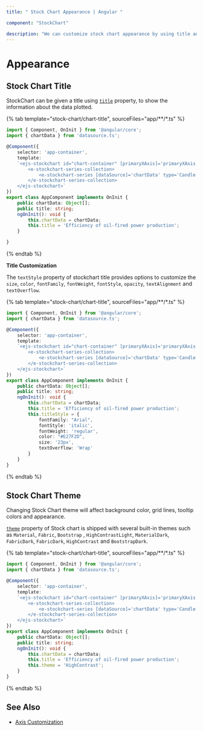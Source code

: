 ```yaml
---
title: " Stock Chart Appearance | Angular "

component: "StockChart"

description: "We can customize stock chart appearance by using title and tooltip customizations."
---
```


# Appearance

## Stock Chart Title

StockChart can be given a title using [`title`](../api/stock-chart/#title-string) property, to show the information about the data plotted.

{% tab template="stock-chart/chart-title", sourceFiles="app/**/*.ts" %}

```typescript
import { Component, OnInit } from '@angular/core';
import { chartData } from 'datasource.ts';

@Component({
    selector: 'app-container',
    template:
    `<ejs-stockchart id="chart-container" [primaryXAxis]='primaryXAxis'[primaryYAxis]='primaryYAxis' [title]='title'>
        <e-stockchart-series-collection>
            <e-stockchart-series [dataSource]='chartData' type='Candle' xName='date' yName='open' name='India' width=2 ></e-stockchart-series>
        </e-stockchart-series-collection>
    </ejs-stockchart>`
})
export class AppComponent implements OnInit {
    public chartData: Object[];
    public title: string;
    ngOnInit(): void {
        this.chartData = chartData;
        this.title = 'Efficiency of oil-fired power production';
    }

}
```

{% endtab %}

<!-- markdownlint-disable MD036 -->

**Title Customization**

The `textStyle` property of stockchart title provides options to customize the `size`, `color`, `fontFamily`, `fontWeight`, `fontStyle`, `opacity`, `textAlignment` and `textOverflow`.

{% tab template="stock-chart/chart-title", sourceFiles="app/**/*.ts" %}

```typescript
import { Component, OnInit } from '@angular/core';
import { chartData } from 'datasource.ts';

@Component({
    selector: 'app-container',
    template:
    `<ejs-stockchart id="chart-container" [primaryXAxis]='primaryXAxis'[primaryYAxis]='primaryYAxis' [title]='title' [titleStyle]='titleStyle'>
        <e-stockchart-series-collection>
            <e-stockchart-series [dataSource]='chartData' type='Candle' xName='date' yName='open' name='India' width=2 ></e-stockchart-series>
        </e-stockchart-series-collection>
    </ejs-stockchart>`
})
export class AppComponent implements OnInit {
    public chartData: Object[];
    public title: string;
    ngOnInit(): void {
        this.chartData = chartData;
        this.title = 'Efficiency of oil-fired power production';
        this.titleStyle = {
            fontFamily: "Arial",
            fontStyle: 'italic',
            fontWeight: 'regular',
            color: "#E27F2D",
            size: '23px',
            textOverflow: 'Wrap'
        }
    }
}
```

{% endtab %}

## Stock Chart Theme

Changing Stock Chart theme will affect background color, grid lines, tooltip colors and appearance.

[`theme`](../api/stock-chart/stockChartModel/#theme) property of Stock chart is shipped with several built-in themes such as `Material`, `Fabric`, `Bootstrap` , `HighContrastLight`, `MaterialDark`, `FabricDark`, `FabricDark`, `HighContrast` and `BootstrapDark`.

{% tab template="stock-chart/chart-title", sourceFiles="app/**/*.ts" %}

```typescript
import { Component, OnInit } from '@angular/core';
import { chartData } from 'datasource.ts';

@Component({
    selector: 'app-container',
    template:
    `<ejs-stockchart id="chart-container" [primaryXAxis]='primaryXAxis'[primaryYAxis]='primaryYAxis' [title]='title' [theme]='theme'>
        <e-stockchart-series-collection>
            <e-stockchart-series [dataSource]='chartData' type='Candle' xName='date' yName='open' name='India' width=2 ></e-stockchart-series>
        </e-stockchart-series-collection>
    </ejs-stockchart>`
})
export class AppComponent implements OnInit {
    public chartData: Object[];
    public title: string;
    ngOnInit(): void {
        this.chartData = chartData;
        this.title = 'Efficiency of oil-fired power production';
        this.theme = 'HighContrast';
    }
}
```

{% endtab %}

## See Also

* [Axis Customization](./axis-customization/)
